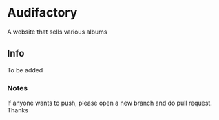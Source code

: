 # Audifactory

A website that sells various albums

## Info

To be added

### Notes

If anyone wants to push, please open a new branch and do pull request. Thanks
